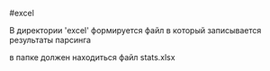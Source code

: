 #excel

В директории 'excel' формируется файл в который записывается результаты парсинга 

в папке должен находиться файл stats.xlsx
